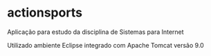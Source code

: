 # actionsports

Aplicação para estudo da disciplina de Sistemas para Internet

Utilizado ambiente Eclipse integrado com Apache Tomcat versão 9.0
